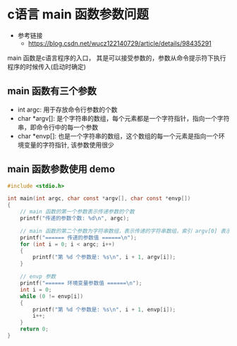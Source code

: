 # c语言 main 函数参数问题

- 参考链接
  - https://blog.csdn.net/wucz122140729/article/details/98435291


main 函数是c语言程序的入口， 其是可以接受参数的，参数从命令提示符下执行程序的时候传入(启动时确定)

## main 函数有三个参数

- int argc: 用于存放命令行参数的个数
- char *argv[]: 是个字符串的数组，每个元素都是一个字符指针，指向一个字符串，即命令行中的每一个参数
- char *envp[]: 也是一个字符串的数组，这个数组的每一个元素是指向一个环境变量的字符指针, 该参数使用很少

## main 函数参数使用 demo

```c
#include <stdio.h>

int main(int argc, char const *argv[], char const *envp[])
{
    // main 函数的第一个参数表示传递参数的个数
    printf("传递的参数个数: %d\n", argc);

    // main 函数的第二个参数为字符串数组，表示传递的字符串数组，索引 argv[0] 表示的是程序名
    printf("====== 传递的参数值 ======\n");
    for (int i = 0; i < argc; i++)
    {
        printf("第 %d 个参数是: %s\n", i + 1, argv[i]);
    }

    // envp 参数
    printf("====== 环境变量参数值 ======\n");
    int i = 0;
    while (0 != envp[i])
    {
        printf("第 %d 个参数是: %s\n", i + 1, envp[i]);
        i++;
    }
    return 0;
}
```
